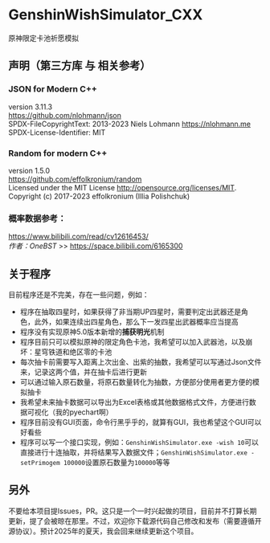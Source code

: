 # GenshinWishSimulator_CXX
原神限定卡池祈愿模拟

## 声明（第三方库 与 相关参考）
### JSON for Modern C++
version 3.11.3  
https://github.com/nlohmann/json  
SPDX-FileCopyrightText: 2013-2023 Niels Lohmann <https://nlohmann.me>  
SPDX-License-Identifier: MIT  

### Random for modern C++
version 1.5.0  
https://github.com/effolkronium/random  
Licensed under the MIT License <http://opensource.org/licenses/MIT>.  
Copyright (c) 2017-2023 effolkronium (Illia Polishchuk)  

### 概率数据参考：
https://www.bilibili.com/read/cv12616453/  
*作者：OneBST* >> https://space.bilibili.com/6165300

## 关于程序
目前程序还是不完美，存在一些问题，例如：
- 程序在抽取四星时，如果获得了非当期UP四星时，需要判定出武器还是角色，此外，如果连续出四星角色，那么下一发四星出武器概率应当提高
- 程序没有实现原神5.0版本新增的**捕获明光**机制
- 程序目前只可以模拟原神的限定角色卡池，我希望可以加入武器池，以及崩坏：星穹铁道和绝区零的卡池
- 每次抽卡前需要写入距离上次出金、出紫的抽数，我希望可以写通过Json文件来，记录这两个值，并在抽卡后进行更新
- 可以通过输入原石数量，将原石数量转化为抽数，方便部分使用者更方便的模拟抽卡
- 我希望未来抽卡数据可以导出为Excel表格或其他数据格式文件，方便进行数据可视化（我的pyechart啊）
- 程序目前没有GUI页面，命令行黑乎乎的，就算有GUI，我也希望这个GUI可以好看些
- 程序可以写一个接口实现，例如：`GenshinWishSimulator.exe -wish 10`可以直接进行十连抽取，并将结果写入数据文件；`GenshinWishSimulator.exe -setPrimogem 100000`设置原石数量为`100000`等等

## 另外
不要给本项目提Issues，PR。这只是一个一时兴起做的项目，目前并不打算长期更新，提了会被晾在那里。不过，欢迎你下载源代码自己修改和发布（需要遵循开源协议）。预计2025年的夏天，我会回来继续更新这个项目。
